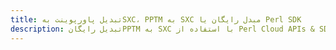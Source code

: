 ---title: تبدیل پاورپوینت بهSXC، PPTM به SXC مبدل رایگان یا Perl SDKdescription: تبدیل رایگانPPTM به SXC با استفاده از Perl Cloud APIs & SDK. همچنین اسناد Microsoft PowerPoint را در Cloud ایجاد، ویرایش و رندر کنید.---